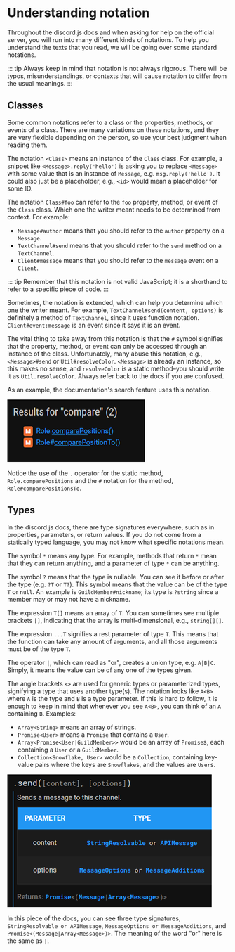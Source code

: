 # Understanding notation

Throughout the discord.js docs and when asking for help on the official server, you will run into many different kinds of notations. To help you understand the texts that you read, we will be going over some standard notations.

::: tip
Always keep in mind that notation is not always rigorous. There will be typos, misunderstandings, or contexts that will cause notation to differ from the usual meanings.
:::

## Classes

Some common notations refer to a class or the properties, methods, or events of a class. There are many variations on these notations, and they are very flexible depending on the person, so use your best judgment when reading them.

The notation `<Class>` means an instance of the `Class` class. For example, a snippet like `<Message>.reply('hello')` is asking you to replace `<Message>` with some value that is an instance of `Message`, e.g. `msg.reply('hello')`. It could also just be a placeholder, e.g., `<id>` would mean a placeholder for some ID.

The notation `Class#foo` can refer to the `foo` property, method, or event of the `Class` class. Which one the writer meant needs to be determined from context. For example:

- `Message#author` means that you should refer to the `author` property on a `Message`.
- `TextChannel#send` means that you should refer to the `send` method on a `TextChannel`.
- `Client#message` means that you should refer to the `message` event on a `Client`.

::: tip
Remember that this notation is not valid JavaScript; it is a shorthand to refer to a specific piece of code.
:::

Sometimes, the notation is extended, which can help you determine which one the writer meant. For example, `TextChannel#send(content, options)` is definitely a method of `TextChannel`, since it uses function notation. `Client#event:message` is an event since it says it is an event.

The vital thing to take away from this notation is that the `#` symbol signifies that the property, method, or event can only be accessed through an instance of the class. Unfortunately, many abuse this notation, e.g., `<Message>#send`  or `Util#resolveColor`. `<Message>` is already an instance, so this makes no sense, and `resolveColor` is a static method–you should write it as `Util.resolveColor`. Always refer back to the docs if you are confused.

As an example, the documentation's search feature uses this notation.

![Docs search](./images/search.png)

Notice the use of the `.` operator for the static method, `Role.comparePositions` and the `#` notation for the method, `Role#comparePositionsTo`.

## Types

In the discord.js docs, there are type signatures everywhere, such as in properties, parameters, or return values. If you do not come from a statically typed language, you may not know what specific notations mean.

The symbol `*` means any type. For example, methods that return `*` mean that they can return anything, and a parameter of type `*` can be anything.

The symbol `?` means that the type is nullable. You can see it before or after the type (e.g. `?T` or `T?`). This symbol means that the value can be of the type `T` or `null`. An example is `GuildMember#nickname`; its type is `?string` since a member may or may not have a nickname.

The expression `T[]` means an array of `T`. You can sometimes see multiple brackets `[]`, indicating that the array is multi-dimensional, e.g., `string[][]`.

The expression `...T` signifies a rest parameter of type `T`. This means that the function can take any amount of arguments, and all those arguments must be of the type `T`.

The operator `|`, which can read as "or", creates a union type, e.g. `A|B|C`. Simply, it means the value can be of any one of the types given.

The angle brackets `<>` are used for generic types or parameterized types, signifying a type that uses another type(s). The notation looks like `A<B>` where `A` is the type and `B` is a type parameter. If this is hard to follow, it is enough to keep in mind that whenever you see `A<B>`, you can think of an `A` containing `B`. Examples:

- `Array<String>` means an array of strings.
- `Promise<User>` means a `Promise` that contains a `User`.
- `Array<Promise<User|GuildMember>>` would be an array of `Promise`s, each containing a `User` or a `GuildMember`.
- `Collection<Snowflake, User>` would be a `Collection`, containing key-value pairs where the keys are `Snowflake`s, and the values are `User`s.

![TextChannel#send on the docs](./images/send.png)

In this piece of the docs, you can see three type signatures, `StringResolvable or APIMessage`, `MessageOptions or MessageAdditions`, and `Promise<(Message|Array<Message>)>`. The meaning of the word "or" here is the same as `|`.
